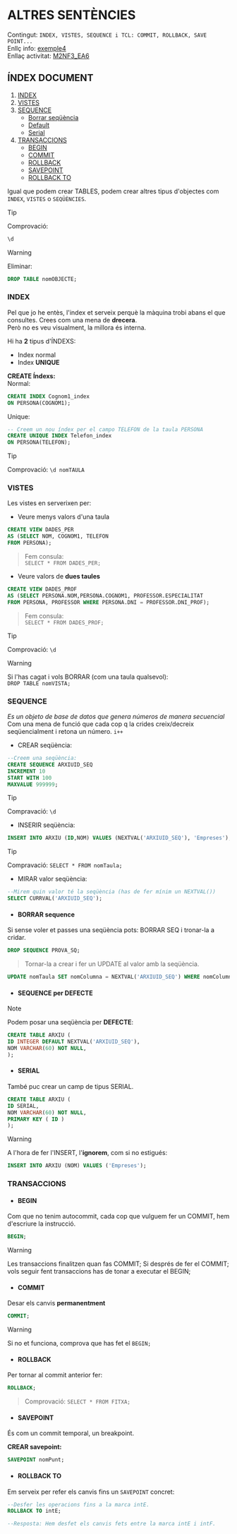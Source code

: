 # ALTRES SENTÈNCIES
Contingut:  `INDEX, VISTES, SEQUENCE i TCL: COMMIT, ROLLBACK, SAVE POINT...`  
Enllç info: [exemple4](https://classroom.google.com/c/NzA1MTYyMjgyNDU1/m/NzE2OTU5NTA0OTM3/details)  
Enllaç activitat: [M2NF3_EA6](activitats/M2NF3EA6_YamashitaIrie.sql)
## ÍNDEX DOCUMENT
1. [INDEX](#index)
2. [VISTES](#vistes)
3. [SEQUENCE](#sequence)
    - [Borrar seqüència](#borrar-sequence)
    - [Default](#sequence-per-defecte)
    - [Serial](#serial)
4. [TRANSACCIONS](#transaccions)
    - [BEGIN](#begin)
    - [COMMIT](#commit)
    - [ROLLBACK](#rollback)
    - [SAVEPOINT](#savepoint)
    - [ROLLBACK TO](#rollback-to)


Igual que podem crear TABLES, podem crear altres tipus d'objectes com `INDEX`, `VISTES` o `SEQÜÈNCIES`.

>[!TIP]  
> Comprovació:
>```sql
>\d
>```

>[!WARNING]  
> Eliminar:
>```sql
>DROP TABLE nomOBJECTE;
>```
>



### INDEX
Pel que jo he entès, l'index et serveix perquè la màquina trobi abans el que consultes. Crees com una mena de **drecera**.  
Però no es veu visualment, la millora és interna.

Hi ha **2** tipus d'ÍNDEXS:
* Index normal
* Index **UNIQUE**

**CREATE Índexs:**  
Normal:
```sql
CREATE INDEX Cognom1_index
ON PERSONA(COGNOM1);
```

Unique:  
```sql
-- Creem un nou índex per el campo TELEFON de la taula PERSONA
CREATE UNIQUE INDEX Telefon_index
ON PERSONA(TELEFON);
```

>[!TIP]  
> Comprovació: `\d nomTAULA`

### VISTES
Les vistes en serverixen per:
* Veure menys valors d'una taula
```sql
CREATE VIEW DADES_PER
AS (SELECT NOM, COGNOM1, TELEFON
FROM PERSONA);
```
>Fem consula:  
>`SELECT * FROM DADES_PER;`

* Veure valors de **dues taules**
```sql
CREATE VIEW DADES_PROF
AS (SELECT PERSONA.NOM,PERSONA.COGNOM1, PROFESSOR.ESPECIALITAT
FROM PERSONA, PROFESSOR WHERE PERSONA.DNI = PROFESSOR.DNI_PROF);
```
>Fem consula:  
>`SELECT * FROM DADES_PROF;`

>[!TIP]  
>Comprovació: `\d`


>[!WARNING]  
>Si l'has cagat i vols BORRAR (com una taula qualsevol):  
>`DROP TABLE nomVISTA;`

### SEQUENCE
*Es un objeto de base de datos que genera números de manera secuencial*  
Com una mena de funció que cada cop q la crides creix/decreix seqüencialment i retona un número. `i++`

* CREAR seqüència:
```sql
--Creem una seqüència:
CREATE SEQUENCE ARXIUID_SEQ
INCREMENT 10
START WITH 100
MAXVALUE 999999;
```

>[!TIP]  
>Compravació: `\d`

* INSERIR seqüència:  
```sql
INSERT INTO ARXIU (ID,NOM) VALUES (NEXTVAL('ARXIUID_SEQ'), 'Empreses');
```
>[!TIP]  
>Compravació: `SELECT * FROM nomTaula;`

* MIRAR valor seqüència:
```sql
--Mirem quin valor té la seqüència (has de fer mínim un NEXTVAL())
SELECT CURRVAL('ARXIUID_SEQ');
```

* #### BORRAR sequence
Si sense voler et passes una seqüència pots: BORRAR SEQ i tronar-la a cridar.  
```sql
DROP SEQUENCE PROVA_SQ;
```

>Tornar-la a crear i fer un UPDATE al valor amb la seqüència.
```sql
UPDATE nomTaula SET nomColumna = NEXTVAL('ARXIUID_SEQ') WHERE nomColumna = "valorPK" ;
```

* #### SEQUENCE per DEFECTE
>[!NOTE]  
>Podem posar una seqüència per **DEFECTE**:
```sql
CREATE TABLE ARXIU (
ID INTEGER DEFAULT NEXTVAL('ARXIUID_SEQ'),
NOM VARCHAR(60) NOT NULL,
);

```

* #### SERIAL
També puc crear un camp de tipus SERIAL.
```sql
CREATE TABLE ARXIU (
ID SERIAL,
NOM VARCHAR(60) NOT NULL,
PRIMARY KEY ( ID )
);
```

>[!WARNING]  
> A l'hora de fer l'INSERT, l'**ignorem**, com si no estigués:

```sql
INSERT INTO ARXIU (NOM) VALUES ('Empreses');
```

### TRANSACCIONS
* #### BEGIN
Com que no tenim autocommit, cada cop que vulguem fer un COMMIT, hem d'escriure la instrucció. 
```sql
BEGIN;
```

>[!WARNING]  
>Les transaccions finalitzen quan fas COMMIT; Si després de fer el COMMIT; vols seguir fent transaccions has de tonar a executar el BEGIN;


* #### COMMIT
Desar els canvis **permanentment**
```sql
COMMIT;
```
>[!WARNING]  
>Si no et funciona, comprova que has fet el `BEGIN;`

* #### ROLLBACK
Per tornar al commit anterior fer:  
```sql
ROLLBACK;
```

> Comprovació: `SELECT * FROM FITXA;`

* #### SAVEPOINT
És com un commit temporal, un breakpoint.  

**CREAR savepoint:**
```sql
SAVEPOINT nomPunt;
```

* #### ROLLBACK TO
Em serveix per refer els canvis fins un `SAVEPOINT` concret:
```sql
--Desfer les operacions fins a la marca intE.
ROLLBACK TO intE;

--Resposta: Hem desfet els canvis fets entre la marca intE i intF.
```


